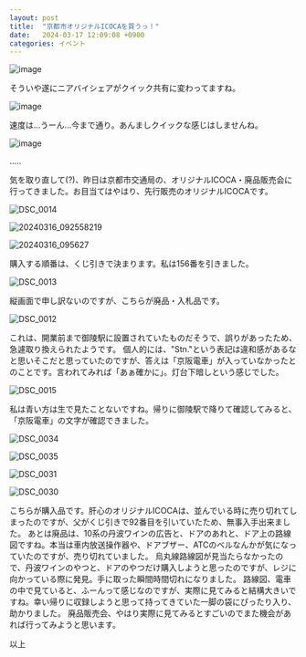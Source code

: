 ```yaml
---
layout: post
title:  "京都市オリジナルICOCAを買うっ！"
date:   2024-03-17 12:09:08 +0900
categories: イベント
---
```

![image](https://github.com/MusashinoJM/blog/assets/123287602/690bac69-2f60-4c7c-9128-cfcadd9bada7)

そういや遂にニアバイシェアがクイック共有に変わってますね。

![image](https://github.com/MusashinoJM/blog/assets/123287602/e4d49ceb-6777-4ed3-a9e4-d92284fed07d)

速度は...うーん...今まで通り。あんましクイックな感じはしませんね。

![image](https://github.com/MusashinoJM/blog/assets/123287602/f181b64c-7616-44a2-af19-3d08dffe9e9f)

.....

気を取り直して(?)、昨日は京都市交通局の、オリジナルICOCA・廃品販売会に行ってきました。お目当てはやはり、先行販売のオリジナルICOCAです。

![DSC_0014](https://github.com/MusashinoJM/blog/assets/123287602/3f5ec53c-47f9-49fe-ac47-1c16df3ae16b)

![20240316_092558219](https://github.com/MusashinoJM/blog/assets/123287602/e1a6b313-5739-4dda-9183-5d7f0fb26d3a)

![20240316_095627](https://github.com/MusashinoJM/blog/assets/123287602/74fcc440-d0c6-4717-894a-0606b49d0483)

購入する順番は、くじ引きで決まります。私は156番を引きました。

![DSC_0013](https://github.com/MusashinoJM/blog/assets/123287602/89149952-f48b-43db-bd38-93bb92e5d6d3)

縦画面で申し訳ないのですが、こちらが廃品・入札品です。

![DSC_0012](https://github.com/MusashinoJM/blog/assets/123287602/964fb8fd-b79e-4015-9486-d9ee892f1a71)

これは、開業前まで御陵駅に設置されていたものだそうで、誤りがあったため、急遽取り換えられたようです。
個人的には、"Stn."という表記は違和感があるなと思いそこだと思っていたのですが、答えは「京阪電車」が入っていなかったとのことです。言われてみれば「あぁ確かに」。灯台下暗しという感じでした。

![DSC_0015](https://github.com/MusashinoJM/blog/assets/123287602/4bf35511-a209-463b-afab-a1c50895fb43)

私は青い方は生で見たことないですね。帰りに御陵駅で降りて確認してみると、「京阪電車」の文字が確認できました。

![DSC_0034](https://github.com/MusashinoJM/blog/assets/123287602/691f0849-3b2e-4378-877c-3a504b0c063b)

![DSC_0035](https://github.com/MusashinoJM/blog/assets/123287602/ad9aed46-c22d-4a41-8d9c-465970a8ed5a)

![DSC_0031](https://github.com/MusashinoJM/blog/assets/123287602/f120e47f-1b5b-4759-a733-c4b74e748fc3)

![DSC_0030](https://github.com/MusashinoJM/blog/assets/123287602/78ecf373-84e6-48d8-92a7-43475628f501)

こちらが購入品です。肝心のオリジナルICOCAは、並んでいる時に売り切れてしまったのですが、父がくじ引きで92番目を引いていたため、無事入手出来ました。
あとは廃品は、10系の丹波ワインの広告と、ドアのあれと、ドア上の路線図ですね。本当は車内放送操作器や、ドアブザー、ATCのベルなんかが気になっていたのですが、売り切れていました。
烏丸線路線図が見当たらなかったので、丹波ワインのやつと、ドアのやつだけ購入しようと思ったのですが、レジに向かっている際に発見。手に取った瞬間時間切れになりました。
路線図、電車の中で見ていると、ふーんって感じなのですが、実際に見てみると結構大きいですね。幸い帰りに収録しようと思って持ってきていた一脚の袋にぴったり入り、助かりました。
廃品販売会、やはり実際に見てみるとすごいのでまた機会があれば行ってみようと思います。

以上
